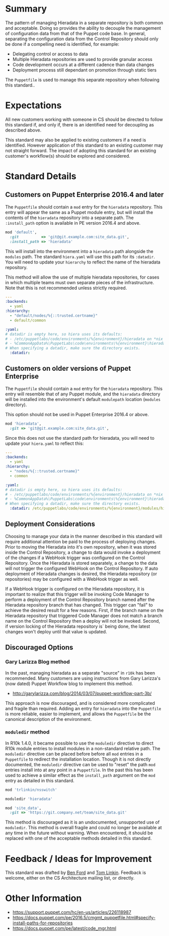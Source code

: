 # Summary

The pattern of managing Hieradata in a separate repository is both common and
acceptable. Doing so provides the ability to decouple the management of configuration
data from that of the Puppet code base. In general, separating the configuration data
from the Control Repository should only be done if a compelling need is identified,
for example:

* Delegating control or access to data
* Multiple Hieradata repositories are used to provide granular access
* Code development occurs at a different cadence than data changes
* Deployment process still dependant on promotion through static tiers

The `Puppetfile` is used to manage this separate repository when following this standard..


# Expectations

All new customers working with someone in CS should be directed to follow this
standard if, and only if, there is an identified need for decoupling as
described above.

This standard may also be applied to existing customers if a need is identified. However
application of this standard to an existing customer may not straight forward. The impact of
adopting this standard for an existing customer's workflow(s) should be explored and considered.


# Standard Details

## Customers on Puppet Enterprise 2016.4 and later

The `Puppetfile` should contain a `mod` entry for the `hieradata` repository. This
entry will appear the same as a Puppet module entry, but will install the contents
of the `hieradata` repository into a separate path. The `:install_path` option is
available in PE version 2016.4 and above.

```ruby
mod 'default',
  :git          => 'git@git.example.com:site_data.git',
  :install_path => 'hieradata'
```

This will install into the environment into a `hieradata` path alongside the `modules`
path. The standard `hiera.yaml` will use this path for its `:datadir`. You will need
to update your `hierarchy` to reflect the name of the hieradata repository.

This method will allow the use of multiple hieradata repositories, for cases in which
multiple teams must own separate pieces of the infrastructure. Note that this is not
recommended unless strictly required.

```yaml
---
:backends:
  - yaml
:hierarchy:
  - "default/nodes/%{::trusted.certname}"
  - default/common

:yaml:
# datadir is empty here, so hiera uses its defaults:
# - /etc/puppetlabs/code/environments/%{environment}/hieradata on *nix
# - %CommonAppData%\PuppetLabs\code\environments\%{environment}\hieradata on Windows
# When specifying a datadir, make sure the directory exists.
  :datadir:
```

## Customers on older versions of Puppet Enterprise

The `Puppetfile` should contain a `mod` entry for the `hieradata` repository. This
entry will resemble that of any Puppet module, and the `hieradata` directory will
be installed into the environment's default `modulepath` location (`modules` directory).

This option should not be used in Puppet Enterprise 2016.4 or above.

```ruby
mod 'hieradata',
  :git => 'git@git.example.com:site_data.git',
```

Since this does not use the standard path for hieradata, you will need to update
your `hiera.yaml` to reflect this:


```yaml
---
:backends:
  - yaml
:hierarchy:
  - "nodes/%{::trusted.certname}"
  - common

:yaml:
# datadir is empty here, so hiera uses its defaults:
# - /etc/puppetlabs/code/environments/%{environment}/hieradata on *nix
# - %CommonAppData%\PuppetLabs\code\environments\%{environment}\hieradata on Windows
# When specifying a datadir, make sure the directory exists.
  :datadir: /etc/puppetlabs/code/environments/%{environment}/modules/hieradata
```

## Deployment Considerations

Choosing to manage your data in the manner described in this standard will require additional attention
be paid to the process of deploying changes. Prior to moving the Hieradata into it's own repository, when it
was stored inside the Control Repository, a change to data would invoke a deployment of the changes if a WebHook
trigger was configured on the Control Repository. Once the Hieradata is stored separately, a change to the data
will not trigger the configured WebHook on the Control Repository. If auto deployment of Hieradata changes is
desired, the Hieradata repository (or repositories) may be configured with a WebHook trigger as well.

If a WebHook trigger is configured on the Hieradata repository, it is important to realize that this trigger will
be invoking Code Manager to perform a deployment of the Control Repository branch named after the Hieradata repository branch that
has changed. This trigger can "fail" to achieve the desired result for a few reasons. First, if the branch name on the Hieradata
repository that triggered Code Manager does not match a branch name on the Control Repository then a deploy will not be invoked.
Second, if version locking of the Hieradata repository is` being done, the latest changes won't deploy until that value is updated.


## Discouraged Options

### Gary Larizza Blog method
In the past, managing hieradata as a separate "source" in `r10k` has been recommended.
Many customers are using instructions from Gary Larizza's (now dated) Puppet Workflow blog
to implement this method.

* http://garylarizza.com/blog/2014/03/07/puppet-workflow-part-3b/

This approach is now discouraged, and is considered more complicated and fragile than required.
Adding an entry for `hieradata` into the `Puppetfile` is more reliable, easier to implement, and
allows the `Puppetfile` be the canonical description of the environment.

### `moduledir` method
In R10k 1.4.0, it became possible to use the `moduledir` directive to direct R10k module entries
to install modules in a non-standard relative path. The `moduledir` directive can be placed before
before all `mod` entries in a `Puppetfile` to redirect the installation location. Though it is not directly
documented, the `moduledir` directive can be used to "reset" the path `mod` entries install into at any point
in a `Puppetfile`. In the past this has been used to achieve a similar effect as the `install_path` argument
on the `mod` entry as detailed in this standard.

```ruby
mod 'trlinkin/nsswitch'

moduledir 'hieradata'

mod 'site_data',
  :git => 'https://git.company.net/team/site_data.git'
```

This method is discouraged as it is an undocumented, unsupported use of `moduledir`. This method is overall
fragile and could no longer be available at any time in the future without warning. When encountered, it should
be replaced with one of the acceptable methods detailed in this standard.

# Feedback / Ideas for Improvement

This standard was drafted by [Ben Ford](ben.ford@puppet.com) and [Tom Linkin](tom@puppet.com).
Feedback is welcome, either on the CS Architecture mailing list, or directly.


# Other Information

* https://support.puppet.com/hc/en-us/articles/226118987
* https://docs.puppet.com/pe/2016.5/cmgmt_puppetfile.html#specify-install-paths-for-repositories
* https://docs.puppet.com/pe/latest/code_mgr.html
